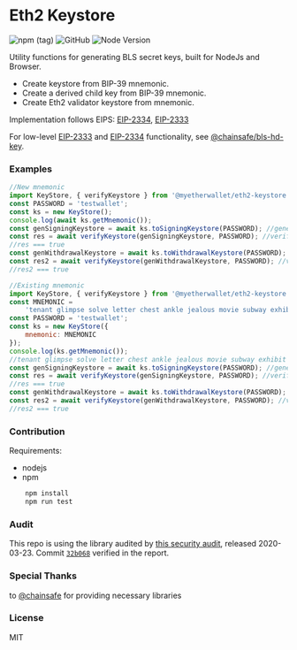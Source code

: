 # Eth2 Keystore

![npm (tag)](https://img.shields.io/npm/v/@myetherwallet/eth2-keystore/latest)
![GitHub](https://img.shields.io/github/license/MyEtherWallet/eth2-keystore)
![Node Version](https://img.shields.io/badge/node-12.x-green)

Utility functions for generating BLS secret keys, built for NodeJs and Browser.

-   Create keystore from BIP-39 mnemonic.
-   Create a derived child key from BIP-39 mnemonic.
-   Create Eth2 validator keystore from mnemonic.

Implementation follows EIPS: [EIP-2334](https://github.com/ethereum/EIPs/pull/2334), [EIP-2333](https://github.com/ethereum/EIPs/pull/2333)

For low-level [EIP-2333](https://github.com/ethereum/EIPs/pull/2333) and [EIP-2334](https://github.com/ethereum/EIPs/pull/2334) functionality, see [@chainsafe/bls-hd-key](https://github.com/chainsafe/bls-hd-key).

### Examples

```javascript
//New mnemonic
import KeyStore, { verifyKeystore } from '@myetherwallet/eth2-keystore';
const PASSWORD = 'testwallet';
const ks = new KeyStore();
console.log(await ks.getMnemonic());
const genSigningKeystore = await ks.toSigningKeystore(PASSWORD); //generates the keystore json
const res = await verifyKeystore(genSigningKeystore, PASSWORD); //verify generated keystore
//res === true
const genWithdrawalKeystore = await ks.toWithdrawalKeystore(PASSWORD); //generates the keystore json
const res2 = await verifyKeystore(genWithdrawalKeystore, PASSWORD); //verify generated keystore
//res2 === true

//Existing mnemonic
import KeyStore, { verifyKeystore } from '@myetherwallet/eth2-keystore';
const MNEMONIC =
    'tenant glimpse solve letter chest ankle jealous movie subway exhibit cream garden scene grunt below patrol hurt fatigue escape trap phrase mandate feature one';
const PASSWORD = 'testwallet';
const ks = new KeyStore({
    mnemonic: MNEMONIC
});
console.log(ks.getMnemonic());
//tenant glimpse solve letter chest ankle jealous movie subway exhibit cream garden scene grunt below patrol hurt fatigue escape trap phrase mandate feature one
const genSigningKeystore = await ks.toSigningKeystore(PASSWORD); //generates the keystore json
const res = await verifyKeystore(genSigningKeystore, PASSWORD); //verify generated keystore
//res === true
const genWithdrawalKeystore = await ks.toWithdrawalKeystore(PASSWORD); //generates the keystore json
const res2 = await verifyKeystore(genWithdrawalKeystore, PASSWORD); //verify generated keystore
//res2 === true
```

### Contribution

Requirements:

-   nodejs
-   npm

```bash
    npm install
    npm run test
```

### Audit

This repo is using the library audited by [this security audit](https://github.com/ChainSafe/lodestar/blob/master/audits/2020-03-23_UTILITY_LIBRARIES.pdf), released 2020-03-23. Commit [`32b068`](https://github.com/ChainSafe/bls-hd-key/commit/32b068) verified in the report.

### Special Thanks

to [@chainsafe](https://github.com/ChainSafe) for providing necessary libraries

### License

MIT
